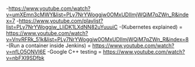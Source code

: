 -https://www.youtube.com/watch?v=umXEmn3cMWY&list=PLy7NrYWoggjw0OMxUDIImjWQjM7qZWn_R&index=7
-https://www.youtube.com/playlist?list=PLy7NrYWoggjw_LIiDK1LXdNN82uYuuuiC
-(Kubernetes explained) = https://www.youtube.com/watch?v=VnvRFRk_51k&list=PLy7NrYWoggjw0OMxUDIImjWQjM7qZWn_R&index=8
-(Run a container inside Jenkins) = https://www.youtube.com/watch?v=nfLO5ONVI6E
-Google C++ testing = https://www.youtube.com/watch?v=nbFXI9SDfbk
